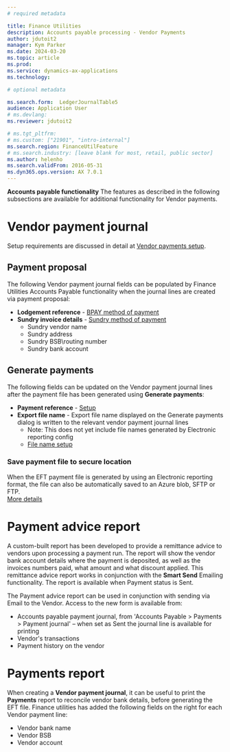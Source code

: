 ```yaml
---
# required metadata

title: Finance Utilities 
description: Accounts payable processing - Vendor Payments 
author: jdutoit2
manager: Kym Parker
ms.date: 2024-03-20
ms.topic: article
ms.prod: 
ms.service: dynamics-ax-applications
ms.technology: 

# optional metadata

ms.search.form:  LedgerJournalTable5
audience: Application User
# ms.devlang: 
ms.reviewer: jdutoit2

# ms.tgt_pltfrm: 
# ms.custom: ["21901", "intro-internal"]
ms.search.region: FinanceUtilFeature
# ms.search.industry: [leave blank for most, retail, public sector]
ms.author: helenho
ms.search.validFrom: 2016-05-31
ms.dyn365.ops.version: AX 7.0.1
---
```


**Accounts payable functionality**
The features as described in the following subsections are available for additional functionality for Vendor payments.

# Vendor payment journal
Setup requirements are discussed in detail at [Vendor payments setup](../../Setup/ACCOUNTS-PAYABLE/Vendor-payments.md). <br>

## Payment proposal
The following Vendor payment journal fields can be populated by Finance Utilities Accounts Payable functionality when the journal lines are created via payment proposal: 
- **Lodgement reference** - [BPAY method of payment](BPAY-payment.md)
- **Sundry invoice details** - [Sundry method of payment](Sundry-payment.md)
  - Sundry vendor name
  - Sundry address
  - Sundry BSB\routing number
  - Sundry bank account

## Generate payments
The following fields can be updated on the Vendor payment journal lines after the payment file has been generated using **Generate payments**:
- **Payment reference** - [Setup](../../Setup/ACCOUNTS-PAYABLE/Vendor-payments.md#automatic-generation-of-payment-reference)
- **Export file name** - Export file name displayed on the Generate payments dialog is written to the relevant vendor payment journal lines
     - Note: This does not yet include file names generated by Electronic reporting config
     - [File name setup](../../Setup/ACCOUNTS-PAYABLE/Vendor-payments.md#eft-file-name-generation)

### Save payment file to secure location
When the EFT payment file is generated by using an Electronic reporting format, the file can also be automatically saved to an Azure blob, SFTP or FTP. <br>
[More details](Save-electronic-reporting-file-to-secure-location.md)

# Payment advice report
A custom-built report has been developed to provide a remittance advice to vendors upon processing a payment run. The report will show the vendor bank account details where the payment is deposited, as well as the invoices numbers paid, what amount and what discount applied. This remittance advice report works in conjunction with the **Smart Send** Emailing functionality. The report is available when Payment status is Sent.

The Payment advice report can be used in conjunction with sending via Email to the Vendor. Access to the new form is available from:
-	Accounts payable payment journal, from 'Accounts Payable > Payments > Payment journal' – when set as Sent the journal line is available for printing
-	Vendor's transactions
-	Payment history on the vendor

# Payments report
When creating a **Vendor payment journal**, it can be useful to print the **Payments** report to reconcile vendor bank details, before generating the EFT file.
Finance utilities has added the following fields on the right for each Vendor payment line:
- Vendor bank name
- Vendor BSB
- Vendor account



